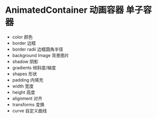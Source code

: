 # AnimatedContainer 动画容器 单子容器

   - color 颜色
   - border 边框
   - border radii 边框圆角半径
   - background Image 背景图片
   - shadow 阴影
   - gradients 倾斜度/梯度
   - shapes 形状
   - padding 内填充
   - width 宽度
   - height 高度
   - alignment 对齐
   - transforms 变换
   - curve 自定义曲线
